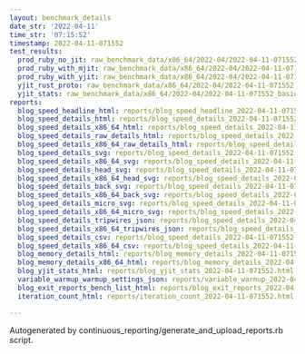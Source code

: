 ```yaml
---
layout: benchmark_details
date_str: '2022-04-11'
time_str: '07:15:52'
timestamp: 2022-04-11-071552
test_results:
  prod_ruby_no_jit: raw_benchmark_data/x86_64/2022-04/2022-04-11-071552_basic_benchmark_prod_ruby_no_jit.json
  prod_ruby_with_mjit: raw_benchmark_data/x86_64/2022-04/2022-04-11-071552_basic_benchmark_prod_ruby_with_mjit.json
  prod_ruby_with_yjit: raw_benchmark_data/x86_64/2022-04/2022-04-11-071552_basic_benchmark_prod_ruby_with_yjit.json
  yjit_rust_proto: raw_benchmark_data/x86_64/2022-04/2022-04-11-071552_basic_benchmark_yjit_rust_proto.json
  yjit_stats: raw_benchmark_data/x86_64/2022-04/2022-04-11-071552_basic_benchmark_yjit_stats.json
reports:
  blog_speed_headline_html: reports/blog_speed_headline_2022-04-11-071552.html
  blog_speed_details_html: reports/blog_speed_details_2022-04-11-071552.html
  blog_speed_details_x86_64_html: reports/blog_speed_details_2022-04-11-071552.x86_64.html
  blog_speed_details_raw_details_html: reports/blog_speed_details_2022-04-11-071552.raw_details.html
  blog_speed_details_x86_64_raw_details_html: reports/blog_speed_details_2022-04-11-071552.x86_64.raw_details.html
  blog_speed_details_svg: reports/blog_speed_details_2022-04-11-071552.svg
  blog_speed_details_x86_64_svg: reports/blog_speed_details_2022-04-11-071552.x86_64.svg
  blog_speed_details_head_svg: reports/blog_speed_details_2022-04-11-071552.head.svg
  blog_speed_details_x86_64_head_svg: reports/blog_speed_details_2022-04-11-071552.x86_64.head.svg
  blog_speed_details_back_svg: reports/blog_speed_details_2022-04-11-071552.back.svg
  blog_speed_details_x86_64_back_svg: reports/blog_speed_details_2022-04-11-071552.x86_64.back.svg
  blog_speed_details_micro_svg: reports/blog_speed_details_2022-04-11-071552.micro.svg
  blog_speed_details_x86_64_micro_svg: reports/blog_speed_details_2022-04-11-071552.x86_64.micro.svg
  blog_speed_details_tripwires_json: reports/blog_speed_details_2022-04-11-071552.tripwires.json
  blog_speed_details_x86_64_tripwires_json: reports/blog_speed_details_2022-04-11-071552.x86_64.tripwires.json
  blog_speed_details_csv: reports/blog_speed_details_2022-04-11-071552.csv
  blog_speed_details_x86_64_csv: reports/blog_speed_details_2022-04-11-071552.x86_64.csv
  blog_memory_details_html: reports/blog_memory_details_2022-04-11-071552.html
  blog_memory_details_x86_64_html: reports/blog_memory_details_2022-04-11-071552.x86_64.html
  blog_yjit_stats_html: reports/blog_yjit_stats_2022-04-11-071552.html
  variable_warmup_warmup_settings_json: reports/variable_warmup_2022-04-11-071552.warmup_settings.json
  blog_exit_reports_bench_list_html: reports/blog_exit_reports_2022-04-11-071552.bench_list.html
  iteration_count_html: reports/iteration_count_2022-04-11-071552.html

---
```

Autogenerated by continuous_reporting/generate_and_upload_reports.rb script.
